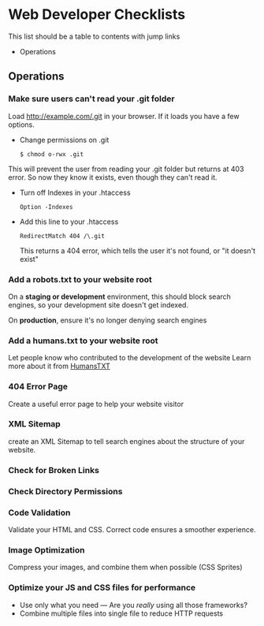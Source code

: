 
# Web Developer Checklists

This list should be a table to contents with jump links

* Operations



## Operations

### Make sure users can't read your .git folder

Load http://example.com/.git in your browser. If it loads you have a few options.
	
* Change permissions on .git

	```
	$ chmod o-rwx .git
	```
This will prevent the user from reading your .git folder
	but returns at 403 error. So now they know it exists, even though
	they can't read it.

* Turn off Indexes in your .htaccess

	```
	Option -Indexes	
	```
	
* Add this line to your .htaccess

	```
	RedirectMatch 404 /\.git
	```
	
	This returns a 404 error, which tells the user it's not found, or "it doesn't exist"

### Add a robots.txt to your website root

On a **staging or development** environment, this should block search engines, so your development site doesn't get indexed. 

On **production**, ensure it's no longer denying search engines

### Add a humans.txt to your website root

Let people know who contributed to the development of the website
Learn more about it from [HumansTXT](http://humanstxt.org/) 

### 404 Error Page

Create a useful error page to help your website visitor

### XML Sitemap

create an XML Sitemap to tell search engines about the structure of your website. 

### Check for Broken Links

### Check Directory Permissions

### Code Validation

Validate your HTML and CSS. Correct code ensures a smoother experience.

### Image Optimization

Compress your images, and combine them when possible (CSS Sprites)

### Optimize your JS and CSS files for performance

* Use only what you need &mdash; Are you *really* using all those frameworks?
* Combine multiple files into single file to reduce HTTP requests
